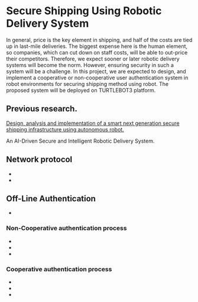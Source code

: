 # Secure Shipping Using Robotic Delivery System

In general, price is the key element in shipping, and half of the costs are tied up in last-mile deliveries. The biggest expense here is the human element, so companies, which can cut down on staff costs, will be able to out-price their competitors. Therefore, we expect sooner or later robotic delivery systems will become the norm. However, ensuring security in such a system will be a challenge. In this project, we are expected to design, and implement a cooperative or non-cooperative user authentication system in robot environments for securing shipping method using robot. The proposed system will be deployed on TURTLEBOT3 platform.

## Previous research.

[Design, analysis and implementation of a smart next generation secure shipping infrastructure using autonomous robot.](https://www.sciencedirect.com/science/article/pii/S1389128620313554)

An AI-Driven Secure and Intelligent Robotic Delivery System.

## Network protocol
-
-


## Off-Line Authentication 
-

### Non-Cooperative authentication process
-
-
-

### Cooperative authentication process
-
-
-





















